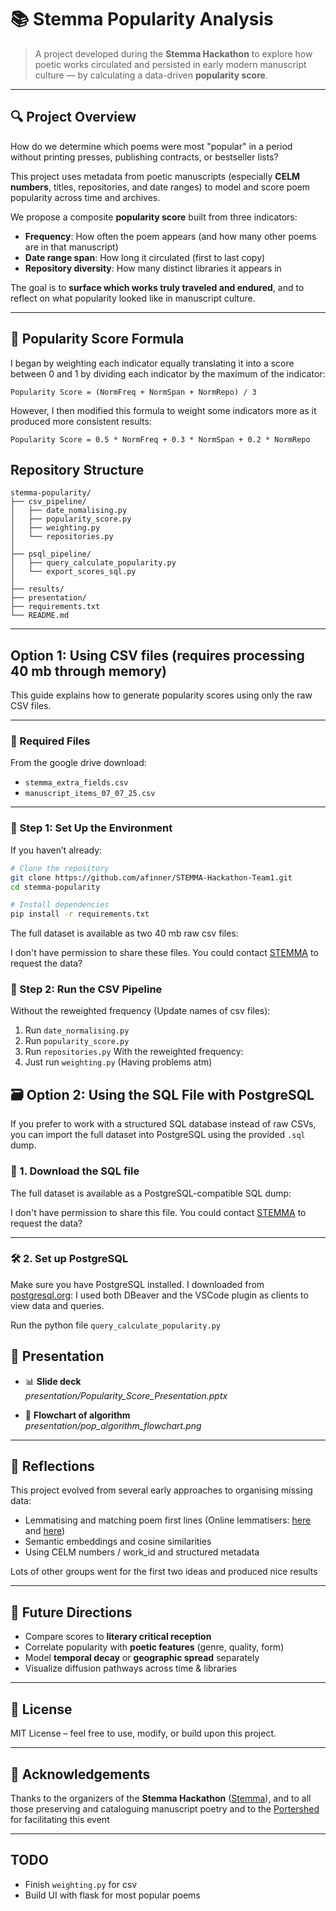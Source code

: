 # 📚 Stemma Popularity Analysis

> A project developed during the **Stemma Hackathon** to explore how poetic works circulated and persisted in early modern manuscript culture — by calculating a data-driven **popularity score**.

---

## 🔍 Project Overview

How do we determine which poems were most "popular" in a period without printing presses, publishing contracts, or bestseller lists?

This project uses metadata from poetic manuscripts (especially **CELM numbers**, titles, repositories, and date ranges) to model and score poem popularity across time and archives.

We propose a composite **popularity score** built from three indicators:

- **Frequency**: How often the poem appears (and how many other poems are in that manuscript)
- **Date range span**: How long it circulated (first to last copy)
- **Repository diversity**: How many distinct libraries it appears in

The goal is to **surface which works truly traveled and endured**, and to reflect on what popularity looked like in manuscript culture.

---

## 🧮 Popularity Score Formula
I began by weighting each indicator equally translating it into a score between 0 and 1 by dividing each indicator by the maximum of the indicator:

```text
Popularity Score = (NormFreq + NormSpan + NormRepo) / 3
```
However, I then modified this formula to weight some indicators more as it produced more consistent results:

```text
Popularity Score = 0.5 * NormFreq + 0.3 * NormSpan + 0.2 * NormRepo
```

## Repository Structure
```text
stemma-popularity/
├── csv_pipeline/
│   ├── date_nomalising.py
│   ├── popularity_score.py
│   ├── weighting.py
│   └── repositories.py
│
├── psql_pipeline/
│   ├── query_calculate_popularity.py
│   └── export_scores_sql.py
│
├── results/
├── presentation/
├── requirements.txt
└── README.md
```
---

## Option 1: Using CSV files (requires processing 40 mb through memory)

This guide explains how to generate popularity scores using only the raw CSV files.

---

### 📁 Required Files

From the google drive download:

- `stemma_extra_fields.csv`
- `manuscript_items_07_07_25.csv`

---

### 🐍 Step 1: Set Up the Environment

If you haven’t already:

```bash
# Clone the repository
git clone https://github.com/afinner/STEMMA-Hackathon-Team1.git
cd stemma-popularity

# Install dependencies
pip install -r requirements.txt
```
The full dataset is available as two 40 mb raw csv files:

I don't have permission to share these files. You could contact [STEMMA](https://stemma.universityofgalway.ie/) to request the data?

### 📂 Step 2: Run the CSV Pipeline

Without the reweighted frequency (Update names of csv files):  
1. Run `date_normalising.py`
2. Run `popularity_score.py`
3. Run `repositories.py`
With the reweighted frequency:
1. Just run `weighting.py` (Having problems atm)

## 🗃️ Option 2: Using the SQL File with PostgreSQL

If you prefer to work with a structured SQL database instead of raw CSVs, you can import the full dataset into PostgreSQL using the provided `.sql` dump.

### 🔽 1. Download the SQL file

The full dataset is available as a PostgreSQL-compatible SQL dump:

I don't have permission to share this file. You could contact [STEMMA](https://stemma.universityofgalway.ie/) to request the data?

---

### 🛠️ 2. Set up PostgreSQL

Make sure you have PostgreSQL installed. I downloaded from [postgresql.org](https://www.postgresql.org/):
I used both DBeaver and the VSCode plugin as clients to view data and queries.

Run the python file `query_calculate_popularity.py`
## 🎥 Presentation

- 📊 **Slide deck**  
  _presentation/Popularity_Score_Presentation.pptx_

- 🔁 **Flowchart of algorithm**  
  _presentation/pop_algorithm_flowchart.png_

---

## 🧠 Reflections

This project evolved from several early approaches to organising missing data:

- Lemmatising and matching poem first lines (Online lemmatisers: [here](https://leme.utoronto.ca/?page_id=37) and [here](https://morphadorner.northwestern.edu/lemmatizer/))
- Semantic embeddings and cosine similarities
- Using CELM numbers / work_id and structured metadata

Lots of other groups went for the first two ideas and produced nice results

---

## 🌱 Future Directions

- Compare scores to **literary critical reception**
- Correlate popularity with **poetic features** (genre, quality, form)
- Model **temporal decay** or **geographic spread** separately
- Visualize diffusion pathways across time & libraries

---

## 📜 License

MIT License – feel free to use, modify, or build upon this project.

---

## 🙌 Acknowledgements

Thanks to the organizers of the **Stemma Hackathon** ([Stemma](https://stemma.universityofgalway.ie/)), and to all those preserving and cataloguing manuscript poetry and to the [Portershed](https://portershed.com/) for facilitating this event

---

## TODO
- Finish `weighting.py` for csv
- Build UI with flask for most popular poems




